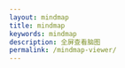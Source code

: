 ```yaml
---
layout: mindmap
title: mindmap
keywords: mindmap
description: 全屏查看脑图
permalink: /mindmap-viewer/
---
```


